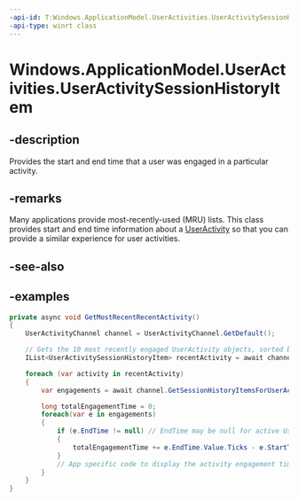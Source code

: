 ```yaml
---
-api-id: T:Windows.ApplicationModel.UserActivities.UserActivitySessionHistoryItem
-api-type: winrt class
---
```


<!-- Class syntax.
public class UserActivitySessionHistoryItem
-->

# Windows.ApplicationModel.UserActivities.UserActivitySessionHistoryItem

## -description
Provides the start and end time that a user was engaged in a particular activity.

## -remarks
Many applications provide most-recently-used (MRU) lists. This class provides start and end time information about a [UserActivity](useractivity.md) so that you can provide a similar experience for user activities.

## -see-also

## -examples
```csharp
private async void GetMostRecentRecentActivity()
{
    UserActivityChannel channel = UserActivityChannel.GetDefault();

    // Gets the 10 most recently engaged UserActivity objects, sorted by engagement EndTime (null EndTimes sort first)
    IList<UserActivitySessionHistoryItem> recentActivity = await channel. GetRecentUserActivitiesAsync(maxUniqueActivities: 10);

    foreach (var activity in recentActivity)
    {
        var engagements = await channel.GetSessionHistoryItemsForUserActivityAsync(activity.UserActivity.ActivityId, new DateTimeOffset(DateTime.Now, TimeSpan.FromDays(1)));

        long totalEngagementTime = 0;
        foreach(var e in engagements)
        {
            if (e.EndTime != null) // EndTime may be null for active UserActivities
            {
                totalEngagementTime += e.EndTime.Value.Ticks - e.StartTime.Ticks);
            }
            // App specific code to display the activity engagement time
        }
    }
}
```
